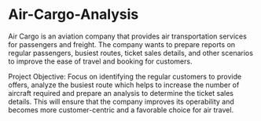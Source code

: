 # Air-Cargo-Analysis
Air Cargo is an aviation company that provides air transportation services for passengers and freight. 
The company wants to prepare reports on regular passengers, busiest routes, ticket sales details, and other scenarios to improve the ease of travel and booking for customers.

Project Objective: 
Focus on identifying the regular customers to provide offers, analyze the busiest route which helps to increase the number of aircraft required and prepare an analysis to determine the ticket sales details. This will ensure that the company improves its operability and becomes more customer-centric and a favorable choice for air travel.
